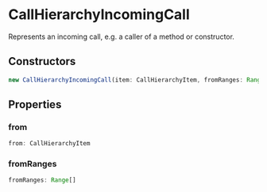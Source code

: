 # CallHierarchyIncomingCall

Represents an incoming call, e.g. a caller of a method or constructor.

## Constructors

```typescript
new CallHierarchyIncomingCall(item: CallHierarchyItem, fromRanges: Range[]): CallHierarchyIncomingCall
```

## Properties

### from

```typescript
from: CallHierarchyItem
```

### fromRanges

```typescript
fromRanges: Range[]
```

